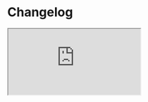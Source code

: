 # Changelog <a href="https://www.eblasoft.com.tr/espocrm-extension-page/stream-plus" target="_blank" id="ext-version" data-id="63495a03a3a8bfd09"></a>

<iframe class="changelog" src="https://crm.eblasoft.com.tr/?entryPoint=changeLog&exId=63495a03a3a8bfd09" allowfullscreen></iframe>